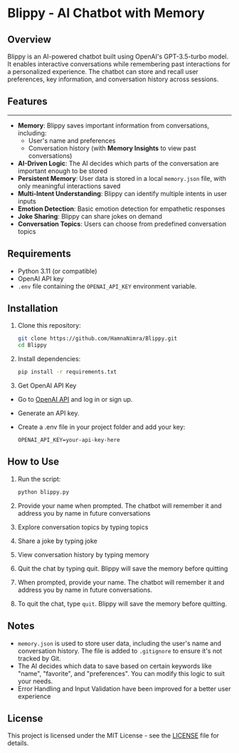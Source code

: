 # Blippy - AI Chatbot with Memory

## Overview

Blippy is an AI-powered chatbot built using OpenAI's GPT-3.5-turbo model. It enables interactive conversations while remembering past interactions for a personalized experience. The chatbot can store and recall user preferences, key information, and conversation history across sessions.

## Features
------------

* **Memory**: Blippy saves important information from conversations, including:
    + User's name and preferences
    + Conversation history (with **Memory Insights** to view past conversations)
* **AI-Driven Logic**: The AI decides which parts of the conversation are important enough to be stored
* **Persistent Memory**: User data is stored in a local `memory.json` file, with only meaningful interactions saved
* **Multi-Intent Understanding**: Blippy can identify multiple intents in user inputs
* **Emotion Detection**: Basic emotion detection for empathetic responses
* **Joke Sharing**: Blippy can share jokes on demand
* **Conversation Topics**: Users can choose from predefined conversation topics


## Requirements

- Python 3.11 (or compatible)
- OpenAI API key
- `.env` file containing the `OPENAI_API_KEY` environment variable.

## Installation

1. Clone this repository:

    ```bash
    git clone https://github.com/HamnaNimra/Blippy.git
    cd Blippy
    ```

2. Install dependencies:

    ```bash
    pip install -r requirements.txt
    ```

3. Get OpenAI API Key
- Go to [OpenAI API](https://platform.openai.com/) and log in or sign up.
- Generate an API key.
- Create a .env file in your project folder and add your key:

    ```
    OPENAI_API_KEY=your-api-key-here
    ```

## How to Use

1. Run the script:

    ```bash
    python blippy.py
    ```

2. Provide your name when prompted. The chatbot will remember it and address you by name in future conversations
3. Explore conversation topics by typing topics
4. Share a joke by typing joke
5. View conversation history by typing memory
6. Quit the chat by typing quit. Blippy will save the memory before quitting



2. When prompted, provide your name. The chatbot will remember it and address you by name in future conversations.

3. To quit the chat, type `quit`. Blippy will save the memory before quitting.

## Notes

- `memory.json` is used to store user data, including the user's name and conversation history. The file is added to `.gitignore` to ensure it's not tracked by Git.
- The AI decides which data to save based on certain keywords like "name", "favorite", and "preferences". You can modify this logic to suit your needs.
- Error Handling and Input Validation have been improved for a better user experience


## License

This project is licensed under the MIT License - see the [LICENSE](LICENSE) file for details.
